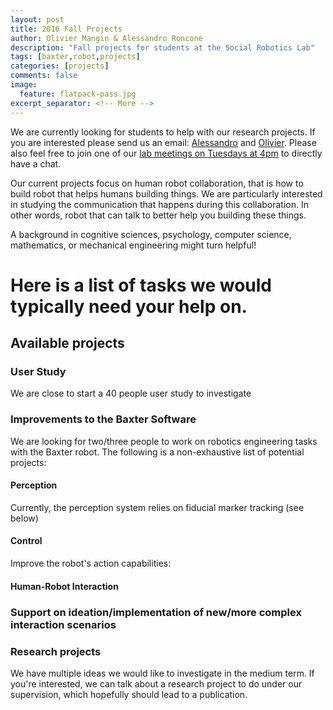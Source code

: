 ```yaml
---
layout: post
title: 2016 Fall Projects
author: Olivier Mangin & Alessandro Roncone
description: "Fall projects for students at the Social Robotics Lab"
tags: [baxter,robot,projects]
categories: [projects]
comments: false
image:
  feature: flatpack-pass.jpg
excerpt_separator: <!-- More -->
---
```


We are currently looking for students to help with our research projects. If you are interested please send us an email: [Alessandro](mailto:alessandro.rancone@yale.edu) and [Olivier](mailto:olivier.mangin@yale.edu). Please also feel free to join one of our [lab meetings on Tuesdays at 4pm](http://scazlab.yale.edu/news/fall-semester-lab-meetings-update) to directly have a chat.

Our current projects focus on human robot collaboration, that is how to build robot that helps humans building things. We are particularly interested in studying the communication that happens during this collaboration. In other words, robot that can talk to better help you building these things.

A background in cognitive sciences, psychology, computer science, mathematics, or mechanical engineering might turn helpful!

<!-- More -->

Here is a list of tasks we would typically need your help on.
=======

## Available projects

### User Study

We are close to start a 40 people user study to investigate

### Improvements to the Baxter Software

We are looking for two/three people to work on robotics engineering tasks with the Baxter robot. The following is a non-exhaustive list of potential projects:

#### Perception

Currently, the perception system relies on fiducial marker tracking (see below)

#### Control

Improve the robot's action capabilities:

#### Human-Robot Interaction

### Support on ideation/implementation of new/more complex interaction scenarios



### Research projects

We have multiple ideas we would like to investigate in the medium term. If you're interested, we can talk about a research project to do under our supervision, which hopefully should lead to a publication.
